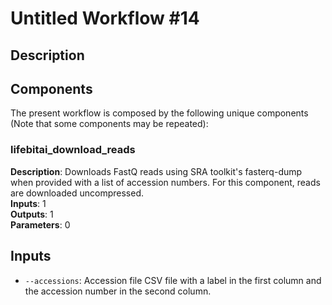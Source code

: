 # Untitled Workflow #14

## Description



## Components

The present workflow is composed by the following unique components (Note that some components may be repeated):

### lifebitai_download_reads

**Description**: Downloads FastQ reads using SRA toolkit's fasterq-dump when provided with a list of accession numbers. For this component, reads are downloaded uncompressed.\
**Inputs**: 1\
**Outputs**: 1\
**Parameters**: 0

## Inputs

- `--accessions`: Accession file CSV file with a label in the first column and the accession number in the second column.
